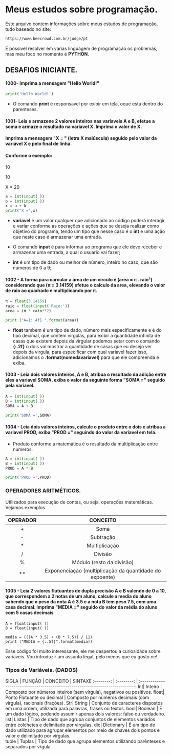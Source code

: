 # Meus estudos sobre programação.

Este arquivo contem informações sobre meus estudos de programação, tudo baseado no site:

```html
https://www.beecrowd.com.br/judge/pt
```

É possivel resolver em varias linguagem de programação os problemas, mas meu foco no momento é **PYTHON**.


## DESAFIOS INICIANTE.


#### 1000- Imprima a mensagem "Hello World!"

```python
print('Hello World!')
```

- O comando **print** é responsavel por exibir em tela, oque esta dentro do parenteses.

#### 1001- Leia e armazene 2 valores inteiros nas variaveis A e B, efetue a soma e armaze o resultado na variavel X. Imprima o valor de X. 


#### Imprima a mensagem "X = " (letra X maiúscula) seguido pelo valor da variável X e pelo final de linha. 


#### Conforme o exemplo:

10

10

X = 20


```python
a = int(input( ))
b = int(input( ))
x = a + b
print("X =",x) 
```
- **variavel** é um valor qualquer que adicionado ao código poderá interagir e variar conforme as operações e ações que se deseja realizar como objetivo do programa, tendo um tipo que nesse caso é o **int** e uma ação que neste caso é armazenar uma entrada. 
- O comando **input** é para informar ao programa que ele deve receber e armazenar uma entrada, a qual o usuario vai fazer;

- **int** é um tipo de dado ou melhor de número, inteiro no caso, que são números de 0 a 9;


#### 1002 - A forma para carcular a área de um círculo é (area =  π . raio²) considerando que (π = 3.14159) efetue o calculo da area, elevando o valor de raio ao quadrado e multiplicando por π.

 
 
```python
π = float(3.14159)
raio = float(input('Raio:'))
area = (π * raio**2)

print ("A={:.4f} ".format(area))
```

- **float** tambem é um tipo de dado, número mais especificamente e é do tipo decimal, que contem virgulas, para exibir a quantidade infinita de casas que existem depois da virgular podemos setar com o comando **{:.2f}** o dois vai mostrar a quantidade de casas que eu desejo ver depois da virgula, para especificar com qual variavel fazer isso, adicionamos o **.format(nomedavariavel)** para que ele compreenda e exiba. 


#### 1003 - Leia dois valores inteiros, A e B, atribua o resultado da adição entre eles a variavel SOMA, exiba o valor da seguinte forma "SOMA =" seguido pela variavel.

```python
A = int(input( ))
B = int(input( ))
SOMA = A + B

print('SOMA =',SOMA)
```

#### 1004 - Leia dois valores inteiros, calcule o produto entre o dois e atribua a variavel PROD, exiba "PROD =" seguindo do valor da variavel em tela.

- Produto conforme a matemática é o resultado da multiplicação entre numeros. 

```python
A = int(input( ))
B = int(input( ))
PROD = A * B

print('PROD =',PROD)
```

### OPERADORES ARITMÉTICOS.
 
 Utilizados para execução de contas, ou seja, operações matemáticas. Vejamos exemplos
 
OPERADOR | CONCEITO 
:--------: | :--------:
+| Soma 
-| Subtração 
*| Multiplicação
/| Divisão 
%| Módulo (resto da divisão)
**| Exponenciação (multiplicação da quantidade do expoente)
 
#### 1005 - Leia 2 valores flutuantes de dupla precisão A e B valendo de 0 a 10, que correspondem a 2 notas de um aluno, calcule a media do aluno sabendo que o peso da nota A é 3.5 e a nota B tem peso 7.5, com uma casa decimal. Imprima "MEDIA =" seguido do valor da média do aluno com 5 casas decimais


```pyhton
A = float(input( ))
B = float(input( ))

media = (((A * 3.5) + (B * 7.5)) / 11)
print ("MEDIA = {:.5f}".format(media))
```

Esse código foi muito interessante, ele me despertou a curiosidade sobre variaveis. Vou introduzir um assunto legal, pelo menos que eu gosto ne!

### Tipos de Variáveis. (DADOS)


SIGLA | FUNÇÃO | CONCEITO | SINTAXE
:--------: | :--------: | :---------------------------------------------------------------------------:
Int| Inteiro | Composto por números inteiros (sem vírgula), negativos ou positivos.
float| Ponto Flutuante ou decimal | Composto por números decimais (com vírgula), racionais (frações).
Str| String | Conjunto de caracteres dispostos em uma ordem, utilizada para palavras, frases ou textos.
bool| Boolean | É um dado lógico, podendo assumir apenas dois valores: falso ou verdadeiro.
list| Listas | Tipo de dado que agrupa conjuntos de elementos variádos entre colchetes e delimitado por virgulas. 
dic| Dictionary | É um tipo de dado utilizado para agrupar elementos por meio de chaves dois pontos e valor e delimitado por virgulas.  
tuple | Tuplas | Tipo de dado que agrupa elementos utilizando parênteses e separados por vŕgula. 




























